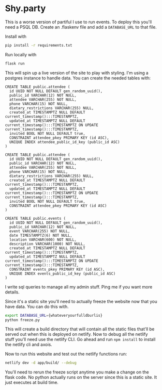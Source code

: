 # Shy.party

This is a worse version of partiful I use to run events. To deploy this you'll need a PSQL DB. Create an .flaskenv file and add a `DATABASE_URL` to that file.

Install with

```bash
pip install -r requirements.txt
```

Run locally with

```bash
flask run
```

This will spin up a live version of the site to play with styling. I'm using a postgres instance to handle data. You can create the needed tables with:

```psql
CREATE TABLE public.attendee (
  id UUID NOT NULL DEFAULT gen_random_uuid(),
  public_id VARCHAR(12) NOT NULL,
  attendee VARCHAR(255) NOT NULL,
  phone VARCHAR(15) NOT NULL,
  dietary_restrictions VARCHAR(255) NULL,
  created_at TIMESTAMPTZ NULL DEFAULT current_timestamp():::TIMESTAMPTZ,
  updated_at TIMESTAMPTZ NULL DEFAULT current_timestamp():::TIMESTAMPTZ ON UPDATE current_timestamp():::TIMESTAMPTZ,
  invited BOOL NOT NULL DEFAULT true,
  CONSTRAINT attendee_pkey PRIMARY KEY (id ASC),
  UNIQUE INDEX attendee_public_id_key (public_id ASC)
)

CREATE TABLE public.attendee (
  id UUID NOT NULL DEFAULT gen_random_uuid(),
  public_id VARCHAR(12) NOT NULL,
  attendee VARCHAR(255) NOT NULL,
  phone VARCHAR(15) NOT NULL,
  dietary_restrictions VARCHAR(255) NULL,
  created_at TIMESTAMPTZ NULL DEFAULT current_timestamp():::TIMESTAMPTZ,
  updated_at TIMESTAMPTZ NULL DEFAULT current_timestamp():::TIMESTAMPTZ ON UPDATE current_timestamp():::TIMESTAMPTZ,
  invited BOOL NOT NULL DEFAULT true,
  CONSTRAINT attendee_pkey PRIMARY KEY (id ASC)
)

CREATE TABLE public.events (
  id UUID NOT NULL DEFAULT gen_random_uuid(),
  public_id VARCHAR(12) NOT NULL,
  event VARCHAR(255) NOT NULL,
  date TIMESTAMPTZ(6) NOT NULL,
  location VARCHAR(600) NOT NULL,
  description VARCHAR(1000) NOT NULL,
  created_at TIMESTAMPTZ NULL DEFAULT current_timestamp():::TIMESTAMPTZ,
  updated_at TIMESTAMPTZ NULL DEFAULT current_timestamp():::TIMESTAMPTZ ON UPDATE current_timestamp():::TIMESTAMPTZ,
  CONSTRAINT events_pkey PRIMARY KEY (id ASC),
  UNIQUE INDEX events_public_id_key (public_id ASC)
)
```

I write sql queries to manage all my admin stuff. Ping me if you want more details.

Since it's a static site you'll need to actually freeze the website now that you have data. You can do this with.
```bash
export DATABASE_URL={whateveryourfulldburlis}
python freeze.py
```


This will create a build directory that will contain all the static files that'll be served out when this is deployed on netlify. Now to debug all the netlify stuff you'll need use the netlify CLI.
Go ahead and run `npm install` to install the netlify cli and axois.

Now to run this website and test out the netlify functions run:

```bash
netlify dev -d app/build/ --debug
```

You'll need to rerun the freeze script anytime you make a change on the flask code. No python actually runs on the server since this is a static site. It just executes at build time.
